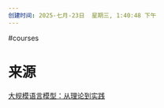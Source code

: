 ```yaml
---
创建时间: 2025-七月-23日  星期三, 1:40:48 下午
---
```

#courses

# 来源
[大规模语言模型：从理论到实践](https://intro-llm.github.io/)
